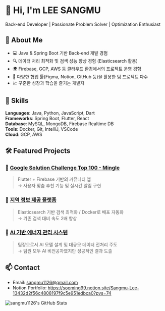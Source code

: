 # 👋 Hi, I'm LEE SANGMU

Back-end Developer | Passionate Problem Solver | Optimization Enthusiast

## 🌟 About Me
- 💻 Java & Spring Boot 기반 Back-end 개발 경험
- 🔍 데이터 처리 최적화 및 검색 성능 향상 경험 (Elasticsearch 활용)
- 🌍 Firebase, GCP, AWS 등 클라우드 환경에서의 프로젝트 운영 경험
- 🤝 다양한 협업 툴(Figma, Notion, GitHub 등)을 활용한 팀 프로젝트 다수
- 📈 꾸준한 성장과 학습을 즐기는 개발자

## 🧠 Skills
**Languages**: Java, Python, JavaScript, Dart  
**Frameworks**: Spring Boot, Flutter, React  
**Database**: MySQL, MongoDB, Firebase Realtime DB  
**Tools**: Docker, Git, IntelliJ, VSCode  
**Cloud**: GCP, AWS  

## 🛠️ Featured Projects

### 🔹 [Google Solution Challenge Top 100 - Mingle](https://github.com/sangmu1126/MingleGDSC)
> Flutter + Firebase 기반의 커뮤니티 앱  
> → 사용자 맞춤 추천 기능 및 실시간 알림 구현

### 🔹 [지역 정보 제공 플랫폼](https://github.com/sangmu1126/EveryTown)
> Elasticsearch 기반 검색 최적화 / Docker로 배포 자동화  
> → 기존 검색 대비 속도 2배 향상

### 🔹 [AI 기반 에너지 관리 시스템](https://github.com/sangmu1126/NewJeanse)
> 팀장으로서 AI 모델 설계 및 대규모 데이터 전처리 주도  
> → 팀원 모두 AI 비전공자였지만 성공적인 결과 도출

## 📫 Contact
- Email: sangmu1126@gmail.com
- Notion Portfolio: https://sooming99.notion.site/Sangmu-Lee-13432d2f56c4808197f9c5e951edbca0?pvs=74

![sangmu1126's GitHub Stats](https://github-readme-stats.vercel.app/api?username=sangmu1126&show_icons=true)

<!--
**sangmu1126/sangmu1126** is a ✨ _special_ ✨ repository because its `README.md` (this file) appears on your GitHub profile.

Here are some ideas to get you started:

- 🔭 I’m currently working on ...
- 🌱 I’m currently learning ...
- 👯 I’m looking to collaborate on ...
- 🤔 I’m looking for help with ...
- 💬 Ask me about ...
- 📫 How to reach me: ...
- 😄 Pronouns: ...
- ⚡ Fun fact: ...
-->
